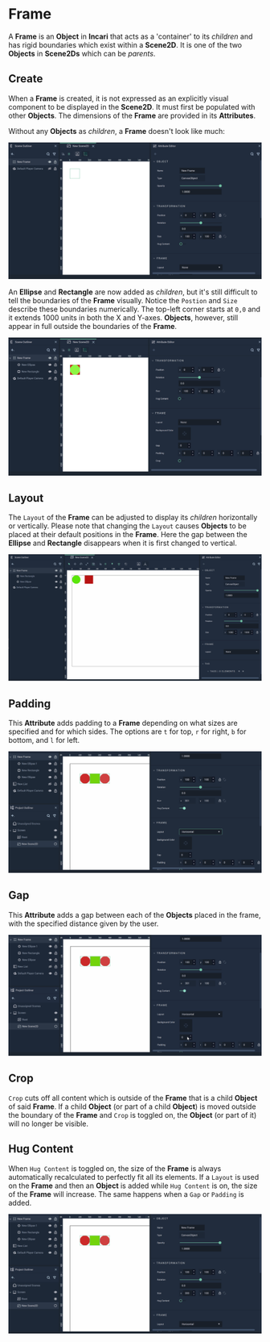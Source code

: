 # Frame

A **Frame** is an **Object** in **Incari** that acts as a 'container' to its *children* and has rigid boundaries which exist within a **Scene2D**. It is one of the two **Objects** in **Scene2Ds** which can be *parents*. 

## Create 

When a **Frame** is created, it is not expressed as an explicitly visual component to be displayed in the **Scene2D**. It must first be populated with other **Objects**. The dimensions of the **Frame** are provided in its **Attributes**.

Without any **Objects** as *children*, a **Frame** doesn't look like much:

![Frame Object Before.](../../.gitbook/assets/frameimage1update.png)

An **Ellipse** and **Rectangle** are now added as *children*, but it's still difficult to tell the boundaries of the **Frame** visually. Notice the `Postion` and `Size` describe these boundaries numerically. The top-left corner starts at `0,0` and it extends 1000 units in both the X and Y-axes. **Objects**, however, still appear in full outside the boundaries of the **Frame**. 

![Frame with Objects.](../../.gitbook/assets/frameimage2update.png)

<!--## Frame Boundaries

For educational purposes, the next image shows the boundaries of a **Frame** by purposefully cutting off portions of three **Rectangles**. Please be careful in your own **Projects** to avoid this if it is not the desired effect for a **User Interface**.

![Frame with Boundaries.](../../.gitbook/assets/frameboundaries.png)

Since the **Frame** is set to size 1000 by 1000, it only reveals a quarter of the **Rectangle** at the bottom-right as the **Rectangle** is placed at `950,950` and its size is 100 by 100. 

The same goes for the other two **Rectangles**. One is positioned at `0,950` and has its bottom half cut off. The other is positioned at `950,0` and has its right half cut off. 

The **Ellipse** remains whole as it does not cross the boundaries of the **Frame**. 

If the size of a **Frame** is altered, its children are automatically affected, cutting off anything that is outside of the new boundaries. 
-->
## Layout

The `Layout` of the **Frame** can be adjusted to display its *children* horizontally or vertically. Please note that changing the `Layout` causes **Objects** to be placed at their default positions in the **Frame**. Here the gap between the **Ellipse** and **Rectangle** disappears when it is first changed to vertical. 

![Frame Layout.](../../.gitbook/assets/framelayout.gif)

## Padding

This **Attribute** adds padding to a **Frame** depending on what sizes are specified and for which sides. The options are `t` for top, `r` for right, `b` for bottom, and `l` for left. 

![Padding in Frames.](../../.gitbook/assets/paddingexamplegif.gif)

## Gap

This **Attribute** adds a gap between each of the **Objects** placed in the frame, with the specified distance given by the user. 

![Gaps in Frames.](../../.gitbook/assets/gapexamplegif.gif)

## Crop

`Crop` cuts off all content which is outside of the **Frame** that is a child **Object** of said **Frame**. If a child **Object** (or part of a child **Object**) is moved outside the boundary of the **Frame** and `Crop` is toggled on, the **Object** (or part of it) will no longer be visible.

## Hug Content

When `Hug Content` is toggled on, the size of the **Frame** is always automatically recalculated to perfectly fit all its elements. If a `Layout` is used on the **Frame** and then an **Object** is added while `Hug Content` is on, the size of the **Frame** will increase. The same happens when a `Gap` or `Padding` is added.

![Hug Content in Frames.](../../.gitbook/assets/hugcontentexamplegif.gif)